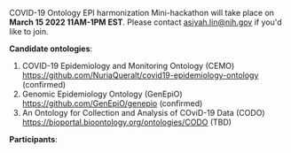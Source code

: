 COVID-19 Ontology EPI harmonization Mini-hackathon will take place on <b>March 15 2022 11AM-1PM EST</b>. Please contact asiyah.lin@nih.gov if you'd like to join. 

<b>Candidate ontologies</b>:
1.	COVID-19 Epidemiology and Monitoring Ontology (CEMO) https://github.com/NuriaQueralt/covid19-epidemiology-ontology (confirmed)
2.	Genomic Epidemiology Ontology (GenEpiO) https://github.com/GenEpiO/genepio (confirmed)
3. An Ontology for Collection and Analysis of COviD-19 Data (CODO) https://bioportal.bioontology.org/ontologies/CODO (TBD)

<b>Participants</b>:
